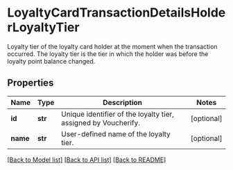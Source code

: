 # LoyaltyCardTransactionDetailsHolderLoyaltyTier

Loyalty tier of the loyalty card holder at the moment when the transaction occurred. The loyalty tier is the tier in which the holder was before the loyalty point balance changed.

## Properties

Name | Type | Description | Notes
------------ | ------------- | ------------- | -------------
**id** | **str** | Unique identifier of the loyalty tier, assigned by Voucherify. | [optional] 
**name** | **str** | User-defined name of the loyalty tier. | [optional] 

[[Back to Model list]](../README.md#documentation-for-models) [[Back to API list]](../README.md#documentation-for-api-endpoints) [[Back to README]](../README.md)


